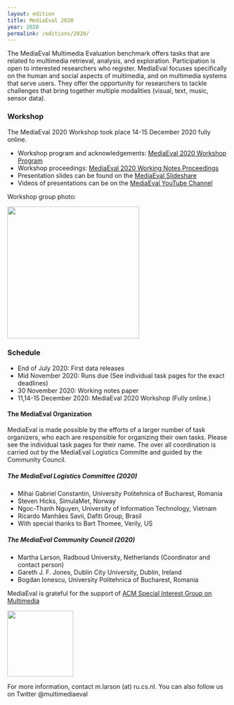 ```yaml
---
layout: edition
title: MediaEval 2020
year: 2020
permalink: /editions/2020/
---
```


The MediaEval Multimedia Evaluation benchmark offers tasks that are related to multimedia retrieval, analysis, and exploration. Participation is open to interested researchers who register. MediaEval focuses specifically on the human and social aspects of multimedia, and on multimedia systems that serve users. They offer the opportunity for researchers to tackle challenges that bring together multiple modalities (visual, text, music, sensor data). 

<!---
### Registration
Registration is now open: Register to participate by filling in the [MediaEval 2020 Registration form](https://forms.gle/CWjCuPXa9Q7pNeUV9). Once you have registered please sign and return the [MediaEval 2020 Usage Agreement](https://multimediaeval.github.io/editions/2020/docs/MediaEval2020_UsageAgreement.pdf).
-->

### Workshop
The MediaEval 2020 Workshop took place 14-15 December 2020 fully online.
* Workshop program and acknowledgements: [MediaEval 2020 Workshop Program](https://multimediaeval.github.io/editions/2020/docs/MediaEval2020WorkshopScheduleAndThanks.pdf)
* Workshop proceedings: [MediaEval 2020 Working Notes Proceedings](http://ceur-ws.org/Vol-2882) 
* Presentation slides can be found on the [MediaEval Slideshare](https://www.slideshare.net/multimediaeval/presentations)
* Videos of presentations can be on the [MediaEval YouTube Channel](https://www.youtube.com/channel/UCc-1NW1Uo2o_zI4F81iyTcw/videos)

Workshop group photo:

<img src="https://multimediaeval.github.io/editions/2020/docs/MediaEval2020GroupPhoto.png" width=300/>

<!---
* Workshop registration: [MediaEval 2020 Workshop Registration Form](https://forms.gle/ZbXsMSzRTc2xcphB6)
-->
<!---
#### Attendee workshop information
* The MediaEval 2020 Workshop will be held completely online this year and participation is free. However, you are required to register in order to attend. If multiple people from one team will be participating in the workshop, then each one needs to register. 
* On Friday 11 December (16:00-18:00 Central European Time) we will have the workshop opening presentation and the icebreaker.
* On Monday and Tuesday 14-15 December (14:00-19:00 Central European Time) we we will have two types of sessions: 
  * Presentation sessions: Begin with an overview talk introducing the task. Then, each participant presents a three minute introduction of their task. The talks are live, and followed by questions and answers. (Zoom/Gotomeeting)
  * Technical retreat sessions: Discussion sessions where organizers and participants exchange experiences on the task and discuss plans for future work. (Discord)
* The exact workshop schedule will be published here in the days before the workshop.
* Just before the workshop, you will receive by email the links to the workshop platforms.
-->
<!---
#### Presenter workshop information
* If you are presenting at the workshop, please prepare a three-minute presentation.
* You will submit a video of this presentation AND give the presentation live during a presentation session at the workshop.
* Your presentation should explain your idea of approaching the task, related work, how you approached the task, and the insight you gained. 
* You do not have to explain the task in your presentation. There will be a presentation at the beginning of the session by the task organizers, who explain the task.
* Upload the video online to a place where it can be downloaded. Then add the link to your submission on EasyChair. This video will be used as a backup in case of technical failure. Please submit your video by **Saturday 12 December AOE**.
* We also offer you the possibility of publishing your slides and videos on the MediaEval Slideshare/YouTube accounts. Please supply your slides and check the video publishing box on EasyChair.
* Find information about EasyChair and about the Proceedings Agreement.
* Workshop attendees benefit from understanding other tasks, and what other researchers have accomplished. In order to promote discussion, presenters will be asked to prepare questions in advance. More information will arrive via email.
-->

### Schedule
* End of July 2020: First data releases
* Mid November 2020: Runs due (See individual task pages for the exact deadlines)
* 30 November 2020: Working notes paper
* 11,14-15 December 2020: MediaEval 2020 Workshop (Fully online.)

#### The MediaEval Organization
MediaEval is made possible by the efforts of a larger number of task organizers, who each are responsible for organizing their own tasks. Please see the individual task pages for their name. The over all coordination is carried out by the MediaEval Logistics Committe and guided by the Community Council.

##### The MediaEval Logistics Committee (2020)
* Mihai Gabriel Constantin, University Politehnica of Bucharest, Romania
* Steven Hicks, SimulaMet, Norway
* Ngoc-Thanh Nguyen, University of Information Technology, Vietnam
* Ricardo Manhães Savii, Dafiti Group, Brasil
* With special thanks to Bart Thomee, Verily, US

##### The MediaEval Community Council (2020)
* Martha Larson, Radboud University, Netherlands (Coordinator and contact person)
* Gareth J. F. Jones, Dublin City University, Dublin, Ireland
* Bogdan Ionescu, University Politehnica of Bucharest, Romania

<!---
The MediaEval Workshop schedule will center on the \'golden hours\' in order to allow as many people around the world to participate as possible. The start and finish times for each day will be announced soon. The exact schedule will be published shortly before the workshop begins.
-->

MediaEval is grateful for the support of [ACM Special Interest Group on Multimedia](http://sigmm.org/)

<img src="https://multimediaeval.github.io/editions/2020/docs/sigmmlogo.gif" width=150/>

For more information, contact m.larson (at) ru.cs.nl. You can also follow us on Twitter @multimediaeval  
